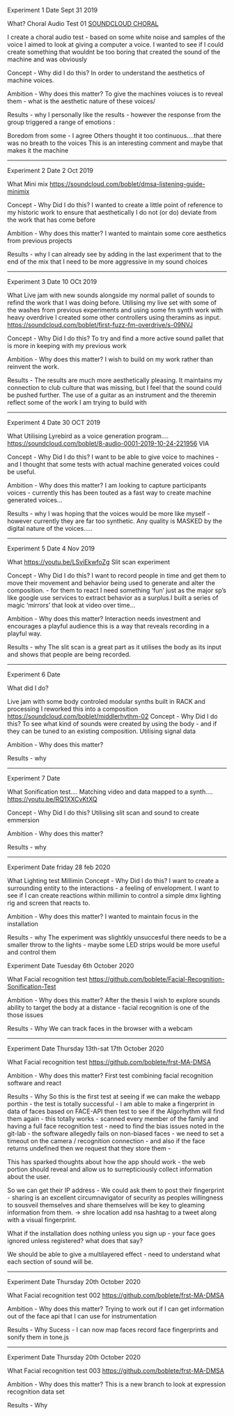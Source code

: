 Experiment 1
Date Sept 31 2019


What?
Choral Audio Test 01
[SOUNDCLOUD CHORAL](https://soundcloud.com/boblet/choral-audio-test-01/s-8kBu3)


I create a choral audio test - based on some white noise and samples of the voice I aimed to look at giving a computer a voice. I wanted to see if I could create something that wouldnt be too boring that created the sound of the machine and was obviously 


Concept - Why did I do this?
In order to understand the aesthetics of machine voices.


Ambition - Why does this matter?
To give the machines voiuces is to reveal them - what is the aesthetic nature of these voices/


Results - why 
I personally like the results - however the response from the group triggered a range of emotions :

Boredom from some -  I agree
Others thought it too continuous….that there was no breath to the voices
This is an interesting comment and maybe that makes it the machine
________________

Experiment 2
Date 2 Oct 2019

What
Mini mix
https://soundcloud.com/boblet/dmsa-listening-guide-minimix


Concept - Why Did I do this?
I wanted to create a little point of reference to my historic work to ensure that aesthetically I do not (or do) deviate from the work that has come before

Ambition - Why does this matter?
I wanted to maintain some core aesthetics from previous projects

Results - why 
I can already see by adding in the last experiment that to the end of the mix that I need to be more aggressive in my sound choices

________________

Experiment 3
Date 10 OCt 2019

What
Live jam with new sounds alongside my normal pallet of sounds to refind the work that I was doing before. Utilising my live set with some of the washes from previous experiments and using some fm synth work with heavy overdrive I created some other controllers using theramins as input.
https://soundcloud.com/boblet/first-fuzz-fm-overdrive/s-09NVJ

Concept - Why Did I do this?
To try and find a more active sound pallet that is more in keeping with my previous work

Ambition - Why does this matter?
I wish to build on my work rather than reinvent the work. 

Results - 
The results are much more aesthetically pleasing. It maintains my connection to club culture that was missing, but I feel that the sound could be pushed further. The use of a guitar as an instrument and the theremin reflect some of the work I am trying to build with 
________________

Experiment 4
Date 30 OCT 2019


What
Utilising Lyrebird as a voice generation program….
https://soundcloud.com/boblet/8-audio-0001-2019-10-24-221956
VIA


Concept - Why Did I do this?
I want to be able to give voice to machines - and I thought that some tests with actual machine generated voices could be useful.


Ambition - Why does this matter?
I am looking to capture participants voices - currently this has been touted as a fast way to create machine generated voices...


Results - why 
I was hoping that the voices would be more like myself - however currently they are far too synthetic. Any quality is MASKED by the digital nature of the voices….. 
________________
Experiment 5
Date 4 Nov 2019

What
https://youtu.be/LSviEkwfoZg
Slit scan experiment


Concept - Why Did I do this?
I want to record people in time and get them to move their movement and behavior being used to generate and alter the composition. - for them to react I need something ‘fun’ just as the major sp’s like google  use services to extract behavior as a surplus.I built a series of magic ‘mirrors’ that look at video over time...

Ambition - Why does this matter?
Interaction needs investment and encourages a playful audience this is a way that reveals recording in a playful way.

Results - why 
The slit scan is a great part as it utilises the body as its input and shows that people are being recorded.
________________

Experiment 6
Date 

What did I do?

Live jam with some body controled modular synths built in RACK and processing
I reworked this into a composition 
https://soundcloud.com/boblet/middlerhythm-02
Concept - Why Did I do this?
To see what kind of sounds were created by using the body - and if they can be tuned to an existing composition. Utilising signal data 


Ambition - Why does this matter?


Results - why 
________________
Experiment 7
Date 


What
Sonification test….
Matching video and data mapped to a synth….
https://youtu.be/RQ1XXCvKtXQ




Concept - Why Did I do this?
Utilising slit scan and sound to create emmersion

Ambition - Why does this matter?

Results - why 

________________



Experiment 
Date friday 28 feb 2020

What
Lighting test Millimin 
Concept - Why Did I do this?
I want to create a surrounding entity to the interactions - a feeling of envelopment. I want to see if I can create reactions within millimin to control a simple dmx lighting rig and screen that reacts to. 

Ambition - Why does this matter?
I wanted to maintain focus in the installation

Results - why 
The experiment was slightkly unsuccesful there needs to be a smaller throw to the lights - maybe some LED strips would be more useful and control them

Experiment 
Date Tuesday 6th October 2020

What
Facial recognition test
https://github.com/boblete/Facial-Recognition-Sonification-Test

Ambition - Why does this matter?
After the thesis I wish to explore sounds ability to target the body at a distance - facial recognition is one of the those issues

Results - Why 
We can track faces in the browser with a webcam


________________

Experiment 
Date Thursday 13th-sat 17th October 2020

What
Facial recognition test
https://github.com/boblete/frst-MA-DMSA

Ambition - Why does this matter?
First test combining facial recognition software and react

Results - Why 
So this is the first test at seeing if we can make the webapp porthin - the test is totally successful - I am able to make a fingerprint in data of faces based on FACE-API then test to see if the Algorhythm will find them again - this totally works - scanned every member of the family and having a full face recognition test - need to find the bias issues noted in the git-lab - the software allegedly fails on non-biased faces - we need to set a timeout on the camera / recognition connection  - and also if the face returns undefined then we request that they store them - 

This has sparked thoughts about how the app should work - the web portion should reveal and allow us to surrepticiously collect information about the user.

So we can get their IP address - 
We could ask them to post their fingerprint - sharing is an excellent circumnavigator of security as peoples willingness to sousveil themselves and share themselves will be key to gleaming information from them. -> shre location add nsa hashtag to a tweet along with a visual fingerprint.

What if the installation does nothing unless you sign up - your face goes ignored unless registered? what does that say? 

We should be able to give a multilayered effect - need to understand what each section of sound will be.

________________
Experiment 
Date Thursday 20th October 2020

What
Facial recognition test 002
https://github.com/boblete/frst-MA-DMSA

Ambition - Why does this matter?
Trying to work out if I can get information out of the face api that I can use for instrumentation

Results - Why 
Sucess - I can now map faces record face fingerprints and sonify them in tone.js

________________
Experiment 
Date Thursday 20th October 2020

What
Facial recognition test 003
https://github.com/boblete/frst-MA-DMSA

Ambition - Why does this matter?
This is a new branch to look at expression recognition data set

Results - Why 